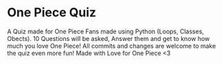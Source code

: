 # One Piece Quiz
A Quiz made for One Piece Fans made using Python (Loops, Classes, Obects). 
10 Questions will be asked, Answer them and get to know how much you love One Piece!
All commits and changes are welcome to make the quiz even more fun!
Made with Love for One Piece <3
